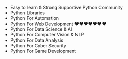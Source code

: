 - Easy to learn & Strong Supportive Python Community
- Python Libraries
- Python For Automation
- Python For Web Development ❤️❤️❤️❤️❤️❤️❤️
- Python For Data Science & AI
- Python For Computer Vision & NLP
- Python For Data Analysis
- Python For Cyber Security
- Python For Game Development
